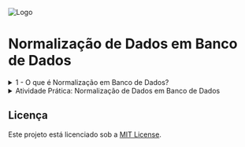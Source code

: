 
![Logo](https://github.com/analianai/Banco-de-Dados-Parte-01/blob/main/hd-header.png?raw=true)

# Normalização de Dados em Banco de Dados

<details>
<summary>1 - O que é Normalização em Banco de Dados?</summary>

   ## Introdução

A **normalização de dados** é um processo utilizado no design de bancos de dados para organizar os dados de forma eficiente, reduzindo a redundância e melhorando a integridade dos dados. Este processo envolve a divisão de tabelas grandes e complexas em tabelas menores e o estabelecimento de relacionamentos entre elas.

## Objetivos da Normalização

1. **Eliminar Redundâncias**: Reduzir dados duplicados no banco de dados.
2. **Garantir Consistência**: Minimizar anomalias de inserção, atualização e exclusão.
3. **Melhorar a Integridade dos Dados**: Garantir que os dados estejam estruturados corretamente.
4. **Facilitar a Manutenção**: Tornar o banco de dados mais flexível e fácil de gerenciar.

## Formas Normais

A normalização é realizada em etapas chamadas de **Formas Normais (FN)**. Abaixo estão as principais formas normais e seus critérios:

### 1ª Forma Normal (1FN)
- Garantir que todos os valores sejam **atômicos** (não divisíveis).
- Remover grupos repetidos de dados.
- Criar uma chave primária única para identificar cada registro.

**Exemplo:**
Uma tabela não normalizada:

| ID Cliente | Nome Cliente | Telefones       |
|------------|--------------|-----------------|
| 1          | João Silva   | 12345, 67890    |
| 2          | Maria Souza  | 98765, 43210    |

Após normalização para 1FN:

| ID Cliente | Nome Cliente | Telefone |
|------------|--------------|----------|
| 1          | João Silva   | 12345    |
| 1          | João Silva   | 67890    |
| 2          | Maria Souza  | 98765    |
| 2          | Maria Souza  | 43210    |

---

### 2ª Forma Normal (2FN)
- Estar na 1FN.
- Garantir que todos os atributos não primários dependam **totalmente** da chave primária.

**Problema Resolvido:**
Dependências parciais em tabelas com chaves compostas.

---

### 3ª Forma Normal (3FN)
- Estar na 2FN.
- Garantir que nenhum atributo não chave dependa de outro atributo não chave (remover dependências transitivas).

**Exemplo:**
Uma tabela na 2FN:

| ID Produto | Nome Produto | ID Categoria | Nome Categoria |
|------------|--------------|--------------|----------------|
| 1          | Caneta       | 10           | Papelaria      |
| 2          | Borracha     | 10           | Papelaria      |

Após normalização para 3FN:

**Tabela Produto:**
| ID Produto | Nome Produto | ID Categoria |
|------------|--------------|--------------|
| 1          | Caneta       | 10           |
| 2          | Borracha     | 10           |

**Tabela Categoria:**
| ID Categoria | Nome Categoria |
|--------------|----------------|
| 10           | Papelaria      |

---

## Outras Formas Normais

- **Forma Normal de Boyce-Codd (FNBC)**: Trata anomalias não resolvidas pela 3FN, garantindo que cada dependência funcional seja uma dependência de chave.
- **4ª e 5ª Formas Normais**: Lidam com dependências multivaloradas e junções complexas, respectivamente. São mais raramente utilizadas em projetos convencionais.

---

## Benefícios da Normalização

- **Redução de Redundância**: Dados duplicados são minimizados.
- **Melhoria da Consistência**: Menos erros e inconsistências.
- **Facilidade de Expansão**: Estrutura mais flexível para alterações futuras.
- **Eficiência no Armazenamento**: Uso otimizado de espaço em disco.

## Desvantagens da Normalização

- **Complexidade Aumentada**: A estrutura do banco de dados pode se tornar mais complexa.
- **Desempenho de Consulta**: Pode haver perda de desempenho em consultas devido ao aumento do número de junções entre tabelas.

---

## Quando Normalizar?

- **Normalizar**: Quando a integridade dos dados e a redução de redundâncias são mais importantes do que o desempenho.
- **Não Normalizar (ou Desnormalizar)**: Quando o desempenho é mais crítico, como em sistemas de relatórios ou bancos de dados OLAP.

---

## Exemplos Práticos

Veja exemplos detalhados de normalização em [exemplos.md](./exemplos.md).

---

## Recursos Adicionais

- [Artigo da Wikipedia sobre Normalização](https://pt.wikipedia.org/wiki/Normaliza%C3%A7%C3%A3o_de_banco_de_dados)
- [Documentação do PostgreSQL](https://www.postgresql.org/docs/)
- [Curso sobre Normalização no YouTube](https://www.youtube.com/)

---

## Contribuições

Sinta-se à vontade para contribuir com este repositório! Sugestões, correções e exemplos adicionais são bem-vindos. Faça um **fork** e envie seu **pull request**.

---
</details>

<details>
<summary> Atividade Prática: Normalização de Dados em Banco de Dados</summary>

Você foi contratado para organizar os dados de uma loja fictícia chamada **Loja XYZ**. Atualmente, as informações dos produtos, categorias e fornecedores estão armazenadas de forma desorganizada em uma única tabela. Sua tarefa é aplicar as regras de normalização e reorganizar os dados em tabelas normalizadas.

---

## Tabela Inicial (Não Normalizada)

Abaixo está a tabela inicial, onde todas as informações estão misturadas e contém redundâncias:

| Produto ID | Nome Produto      | Categoria     | Fornecedor ID | Nome Fornecedor  | Telefone Fornecedor | Preço   |
|------------|-------------------|---------------|---------------|------------------|---------------------|---------|
| 1          | Caneta Azul       | Papelaria     | 101           | Fornecedora ABC  | (11) 99999-9999     | 2.50    |
| 2          | Caneta Vermelha   | Papelaria     | 101           | Fornecedora ABC  | (11) 99999-9999     | 2.50    |
| 3          | Caderno A4        | Papelaria     | 102           | Fornecedora XYZ  | (21) 88888-8888     | 15.00   |
| 4          | Calculadora       | Eletrônicos   | 103           | Fornecedora DEF  | (31) 77777-7777     | 45.00   |
| 5          | Mouse Sem Fio     | Eletrônicos   | 103           | Fornecedora DEF  | (31) 77777-7777     | 75.00   |

---

## Instruções

1. **Analisar a tabela inicial**:
   - Identifique os problemas de redundância de dados.
   - Observe quais informações podem ser separadas em diferentes tabelas.

2. **Aplicar a 1ª Forma Normal (1FN)**:
   - Garanta que todos os campos contenham apenas valores atômicos (não divisíveis).
   - Remova repetições de dados.

3. **Aplicar a 2ª Forma Normal (2FN)**:
   - Separe os dados em tabelas menores, garantindo que todos os atributos dependam totalmente da chave primária.

4. **Aplicar a 3ª Forma Normal (3FN)**:
   - Elimine dependências transitivas (quando um atributo não chave depende de outro atributo não chave).

---

## Resolução Esperada

### Passo 1: Após aplicar a 1ª Forma Normal (1FN)

Crie tabelas separadas para **Produtos**, **Categorias** e **Fornecedores**:

**Tabela Produtos:**

| Produto ID | Nome Produto      | Categoria ID | Fornecedor ID | Preço   |
|------------|-------------------|--------------|---------------|---------|
| 1          | Caneta Azul       | 1            | 101           | 2.50    |
| 2          | Caneta Vermelha   | 1            | 101           | 2.50    |
| 3          | Caderno A4        | 1            | 102           | 15.00   |
| 4          | Calculadora       | 2            | 103           | 45.00   |
| 5          | Mouse Sem Fio     | 2            | 103           | 75.00   |

**Tabela Categorias:**

| Categoria ID | Nome Categoria |
|--------------|----------------|
| 1            | Papelaria      |
| 2            | Eletrônicos    |

**Tabela Fornecedores:**

| Fornecedor ID | Nome Fornecedor  | Telefone Fornecedor |
|---------------|------------------|---------------------|
| 101           | Fornecedora ABC  | (11) 99999-9999     |
| 102           | Fornecedora XYZ  | (21) 88888-8888     |
| 103           | Fornecedora DEF  | (31) 77777-7777     |

---

### Passo 2: Após aplicar a 2ª Forma Normal (2FN)

Já realizado no passo anterior, as dependências parciais foram eliminadas ao separar categorias e fornecedores.

---

### Passo 3: Após aplicar a 3ª Forma Normal (3FN)

A tabela já está na 3FN, pois:
- Não há dependências transitivas.
- Cada atributo não chave depende exclusivamente da chave primária.

---

## Tarefa Final

1. Reorganize as tabelas acima em um banco de dados relacional.
2. Crie os relacionamentos entre as tabelas usando **chaves primárias** e **chaves estrangeiras**.
3. Teste as tabelas com alguns exemplos de inserção, atualização e exclusão para garantir que as redundâncias foram eliminadas e os dados estão consistentes.

---

## Conclusão

Esta atividade demonstra como a normalização melhora a estrutura de um banco de dados, reduzindo redundâncias e facilitando a manutenção. Certifique-se de revisar as formas normais e aplicar as regras corretamente para organizar os dados da melhor forma possível.

</details>


## Licença

Este projeto está licenciado sob a [MIT License](LICENSE).


